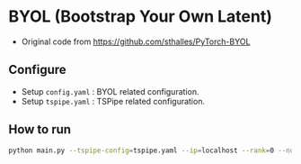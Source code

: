 # BYOL (Bootstrap Your Own Latent)
- Original code from https://github.com/sthalles/PyTorch-BYOL

## Configure
- Setup `config.yaml` : BYOL related configuration.
- Setup `tspipe.yaml` : TSPipe related configuration.

## How to run
```bash
python main.py --tspipe-config=tspipe.yaml --ip=localhost --rank=0 --num-nodes=1
```
